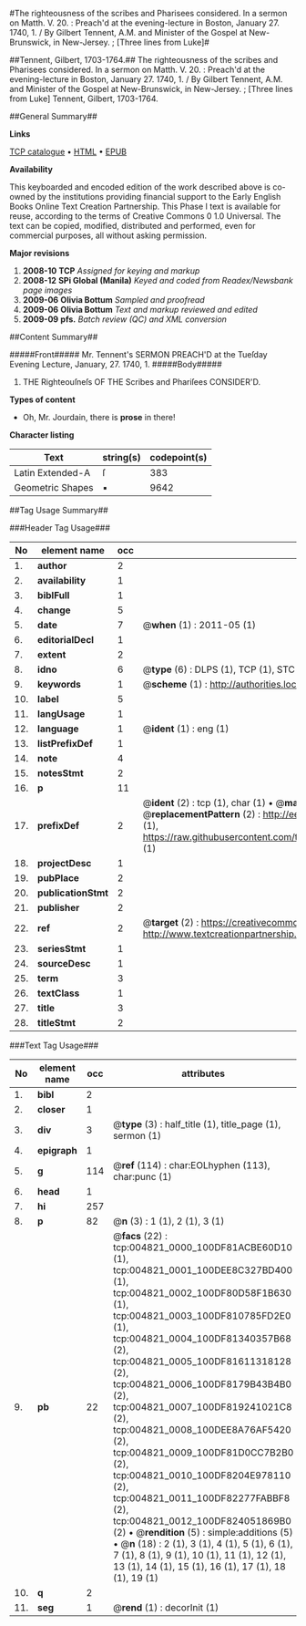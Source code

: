 #The righteousness of the scribes and Pharisees considered. In a sermon on Matth. V. 20. : Preach'd at the evening-lecture in Boston, January 27. 1740, 1. / By Gilbert Tennent, A.M. and Minister of the Gospel at New-Brunswick, in New-Jersey. ; [Three lines from Luke]#

##Tennent, Gilbert, 1703-1764.##
The righteousness of the scribes and Pharisees considered. In a sermon on Matth. V. 20. : Preach'd at the evening-lecture in Boston, January 27. 1740, 1. / By Gilbert Tennent, A.M. and Minister of the Gospel at New-Brunswick, in New-Jersey. ; [Three lines from Luke]
Tennent, Gilbert, 1703-1764.

##General Summary##

**Links**

[TCP catalogue](http://www.ota.ox.ac.uk/tcp/)  • 
[HTML](http://tei.it.ox.ac.uk/tcp/Texts-HTML/free/N03/N03917.html)  • 
[EPUB](http://tei.it.ox.ac.uk/tcp/Texts-EPUB/free/N03/N03917.epub)

**Availability**

This keyboarded and encoded edition of the
	       work described above is co-owned by the institutions
	       providing financial support to the Early English Books
	       Online Text Creation Partnership. This Phase I text is
	       available for reuse, according to the terms of Creative
	       Commons 0 1.0 Universal. The text can be copied,
	       modified, distributed and performed, even for
	       commercial purposes, all without asking permission.

**Major revisions**

1. __2008-10__ __TCP__ *Assigned for keying and markup*
1. __2008-12__ __SPi Global (Manila)__ *Keyed and coded from Readex/Newsbank page images*
1. __2009-06__ __Olivia Bottum__ *Sampled and proofread*
1. __2009-06__ __Olivia Bottum__ *Text and markup reviewed and edited*
1. __2009-09__ __pfs.__ *Batch review (QC) and XML conversion*

##Content Summary##

#####Front#####
Mr. Tennent's SERMON PREACH'D at the Tueſday Evening Lecture, January, 27. 1740, 1.
#####Body#####

1. THE Righteouſneſs OF THE Scribes and Phariſees CONSIDER'D.

**Types of content**

  * Oh, Mr. Jourdain, there is **prose** in there!

**Character listing**


|Text|string(s)|codepoint(s)|
|---|---|---|
|Latin Extended-A|ſ|383|
|Geometric Shapes|▪|9642|

##Tag Usage Summary##

###Header Tag Usage###

|No|element name|occ|attributes|
|---|---|---|---|
|1.|__author__|2||
|2.|__availability__|1||
|3.|__biblFull__|1||
|4.|__change__|5||
|5.|__date__|7| @__when__ (1) : 2011-05 (1)|
|6.|__editorialDecl__|1||
|7.|__extent__|2||
|8.|__idno__|6| @__type__ (6) : DLPS (1), TCP (1), STC (1), NOTIS (1), IMAGE-SET (1), EVANS-CITATION (1)|
|9.|__keywords__|1| @__scheme__ (1) : http://authorities.loc.gov/ (1)|
|10.|__label__|5||
|11.|__langUsage__|1||
|12.|__language__|1| @__ident__ (1) : eng (1)|
|13.|__listPrefixDef__|1||
|14.|__note__|4||
|15.|__notesStmt__|2||
|16.|__p__|11||
|17.|__prefixDef__|2| @__ident__ (2) : tcp (1), char (1)  •  @__matchPattern__ (2) : ([0-9\-]+):([0-9IVX]+) (1), (.+) (1)  •  @__replacementPattern__ (2) : http://eebo.chadwyck.com/downloadtiff?vid=$1&page=$2 (1), https://raw.githubusercontent.com/textcreationpartnership/Texts/master/tcpchars.xml#$1 (1)|
|18.|__projectDesc__|1||
|19.|__pubPlace__|2||
|20.|__publicationStmt__|2||
|21.|__publisher__|2||
|22.|__ref__|2| @__target__ (2) : https://creativecommons.org/publicdomain/zero/1.0/ (1), http://www.textcreationpartnership.org/docs/. (1)|
|23.|__seriesStmt__|1||
|24.|__sourceDesc__|1||
|25.|__term__|3||
|26.|__textClass__|1||
|27.|__title__|3||
|28.|__titleStmt__|2||


###Text Tag Usage###

|No|element name|occ|attributes|
|---|---|---|---|
|1.|__bibl__|2||
|2.|__closer__|1||
|3.|__div__|3| @__type__ (3) : half_title (1), title_page (1), sermon (1)|
|4.|__epigraph__|1||
|5.|__g__|114| @__ref__ (114) : char:EOLhyphen (113), char:punc (1)|
|6.|__head__|1||
|7.|__hi__|257||
|8.|__p__|82| @__n__ (3) : 1 (1), 2 (1), 3 (1)|
|9.|__pb__|22| @__facs__ (22) : tcp:004821_0000_100DF81ACBE60D10 (1), tcp:004821_0001_100DEE8C327BD400 (1), tcp:004821_0002_100DF80D58F1B630 (1), tcp:004821_0003_100DF810785FD2E0 (1), tcp:004821_0004_100DF81340357B68 (2), tcp:004821_0005_100DF81611318128 (2), tcp:004821_0006_100DF8179B43B4B0 (2), tcp:004821_0007_100DF819241021C8 (2), tcp:004821_0008_100DEE8A76AF5420 (2), tcp:004821_0009_100DF81D0CC7B2B0 (2), tcp:004821_0010_100DF8204E978110 (2), tcp:004821_0011_100DF82277FABBF8 (2), tcp:004821_0012_100DF824051869B0 (2)  •  @__rendition__ (5) : simple:additions (5)  •  @__n__ (18) : 2 (1), 3 (1), 4 (1), 5 (1), 6 (1), 7 (1), 8 (1), 9 (1), 10 (1), 11 (1), 12 (1), 13 (1), 14 (1), 15 (1), 16 (1), 17 (1), 18 (1), 19 (1)|
|10.|__q__|2||
|11.|__seg__|1| @__rend__ (1) : decorInit (1)|
